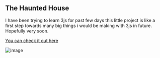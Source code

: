 ## The Haunted House

I have been trying to learn 3js for past few days this little project is like a first step towards many big things i would be making with 3js in future. Hopefully very soon.

 [You can check it out here ](https://the-haunted-house-git-main-priyanshusharmaaug03.vercel.app/)


![image](https://github.com/priyanshushh/the-haunted-house/assets/71705875/b54c1408-da9b-4f3f-a824-bd60ba7ee391)
